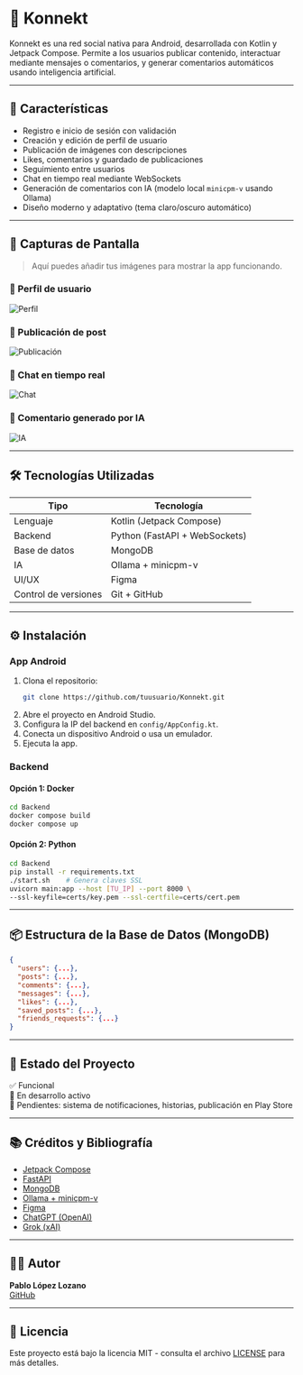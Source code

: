 # 📱 Konnekt

Konnekt es una red social nativa para Android, desarrollada con Kotlin y Jetpack Compose. Permite a los usuarios publicar contenido, interactuar mediante mensajes o comentarios, y generar comentarios automáticos usando inteligencia artificial.

---

## 🚀 Características

- Registro e inicio de sesión con validación
- Creación y edición de perfil de usuario
- Publicación de imágenes con descripciones
- Likes, comentarios y guardado de publicaciones
- Seguimiento entre usuarios
- Chat en tiempo real mediante WebSockets
- Generación de comentarios con IA (modelo local `minicpm-v` usando Ollama)
- Diseño moderno y adaptativo (tema claro/oscuro automático)

---

## 🧪 Capturas de Pantalla

> Aquí puedes añadir tus imágenes para mostrar la app funcionando.

### 🧍 Perfil de usuario
![Perfil](./screenshots/perfil.png)

### 📸 Publicación de post
![Publicación](./screenshots/publicacion.png)

### 💬 Chat en tiempo real
![Chat](./screenshots/chat.png)

### 🤖 Comentario generado por IA
![IA](./screenshots/comentario_ia.png)

---

## 🛠️ Tecnologías Utilizadas

| Tipo             | Tecnología                     |
|------------------|--------------------------------|
| Lenguaje         | Kotlin (Jetpack Compose)       |
| Backend          | Python (FastAPI + WebSockets)  |
| Base de datos    | MongoDB                        |
| IA               | Ollama + minicpm-v             |
| UI/UX            | Figma                          |
| Control de versiones | Git + GitHub              |

---

## ⚙️ Instalación

### App Android

1. Clona el repositorio:
   ```bash
   git clone https://github.com/tuusuario/Konnekt.git
   ```
2. Abre el proyecto en Android Studio.
3. Configura la IP del backend en `config/AppConfig.kt`.
4. Conecta un dispositivo Android o usa un emulador.
5. Ejecuta la app.

### Backend

#### Opción 1: Docker
```bash
cd Backend
docker compose build
docker compose up
```

#### Opción 2: Python
```bash
cd Backend
pip install -r requirements.txt
./start.sh    # Genera claves SSL
uvicorn main:app --host [TU_IP] --port 8000 \
--ssl-keyfile=certs/key.pem --ssl-certfile=certs/cert.pem
```

---

## 📦 Estructura de la Base de Datos (MongoDB)

```json
{
  "users": {...},
  "posts": {...},
  "comments": {...},
  "messages": {...},
  "likes": {...},
  "saved_posts": {...},
  "friends_requests": {...}
}
```

---

## 📌 Estado del Proyecto

✅ Funcional  
🔄 En desarrollo activo  
🚧 Pendientes: sistema de notificaciones, historias, publicación en Play Store

---

## 📚 Créditos y Bibliografía

- [Jetpack Compose](https://developer.android.com/jetpack/compose)
- [FastAPI](https://fastapi.tiangolo.com/)
- [MongoDB](https://www.mongodb.com/docs/)
- [Ollama + minicpm-v](https://ollama.com/library/minicpm-v)
- [Figma](https://www.figma.com/)
- [ChatGPT (OpenAI)](https://chat.openai.com)
- [Grok (xAI)](https://x.ai)

---

## 🧑‍💻 Autor

**Pablo López Lozano**  
[GitHub](https://github.com/Pablolopezlo15)

---

## 📄 Licencia

Este proyecto está bajo la licencia MIT - consulta el archivo [LICENSE](LICENSE) para más detalles.
